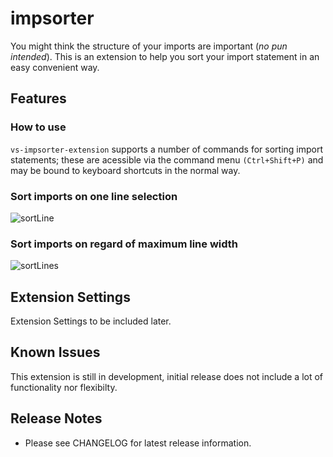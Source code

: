# impsorter

You might think the structure of your imports are important (*no pun intended*). This is an extension to help you sort your import statement in an easy convenient way.

## Features

### How to use
`vs-impsorter-extension` supports a number of commands for sorting import statements; these are acessible via the command menu `(Ctrl+Shift+P)` and may be bound to keyboard shortcuts in the normal way.

### Sort imports on one line selection
![sortLine](https://raw.githubusercontent.com/erhise/impsorter/master/assets/vs-impsorter-sortLine.gif)

### Sort imports on regard of maximum line width
![sortLines](https://raw.githubusercontent.com/erhise/impsorter/master/assets/vs-importer-sortLinesWidth.gif)

## Extension Settings

Extension Settings to be included later.

## Known Issues

This extension is still in development, initial release does not include a lot of functionality nor flexibilty.

## Release Notes

* Please see CHANGELOG for latest release information.
